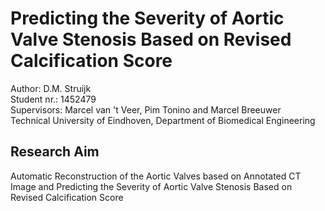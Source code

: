 # Predicting the Severity of Aortic Valve Stenosis Based on Revised Calcification Score

Author: D.M. Struijk  
Student nr.: 1452479  
Supervisors:  Marcel van 't Veer, Pim Tonino and Marcel Breeuwer  
Technical University of Eindhoven, Department of Biomedical Engineering  


## Research Aim
Automatic Reconstruction of the Aortic Valves based on Annotated CT Image and Predicting the Severity of Aortic Valve Stenosis Based on Revised Calcification Score

## 
